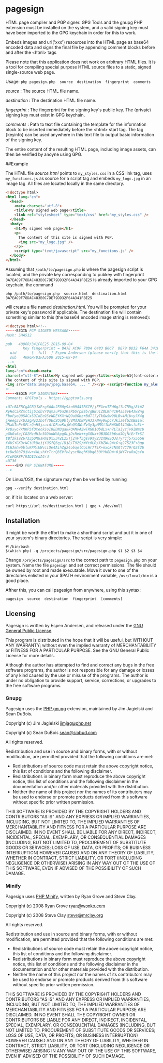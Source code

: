 # pagesign

HTML page compiler and PGP signer. GPG Tools and the gnupg PHP extension must be installed on the system,
and a valid signing key must have been imported to the GPG keychain in order for this to work.

Embeds images and url('xxx') resources into the HTML page as base64 encoded data and signs the final file by
appending comment blocks before and after the &lt;html&gt; tags.

Please note that this application does not work on arbitrary HTML files. It is a tool for compiling special
purpose HTML source files to a static, signed single-source web page.

Usage:
```php pagesign.php  source  destination  fingerprint  comments```

_source_ : The source HTML file name.

_destination_ : The destination HTML file name.

_fingerprint_ : The fingerprint for the signing key's public key. The (private) signing key must exist in GPG keychain.

_comments_ : Path to text file containing the template for the information block to be inserted immediately before
             the &lt;html&gt; start tag. The tag {keyinfo} can be used anywhere in this text file to output basic
             information of the signing key.

The entire content of the resulting HTML page, including image assets, can then be verified by anoyne using GPG.

##Example

The HTML file _source.html_ points to ``my_styles.css`` in a CSS link tag, uses ``my_functions.js`` as source for
a script tag and embeds ``my_logo.jpg`` in an image tag. All files are located locally in the same directory.

```html
<!doctype html>
<html lang="en">
  <head>
    <meta charset="utf-8">
    <title>My signed web page</title>
    <link rel="stylesheet" type="text/css" href="my_styles.css" />
  </head>
  <body>
    <h1>My signed web page</h1>
    <p>
      The content of this site is signed with PGP.
      <img src="my_logo.jpg" />
    </p>
    <script type="text/javascript" src="my_functions.js" />
  </body>
</html>
```

Assuming that ``/path/to/pagesign.php`` is where the pagesign script is located, and the private key corresponding to pubkey
with fingerprint ``BA7EAC9F78DAC483B0C7DE79DD32F64A341F8E25`` is already imported to your GPG keychain, the command

```shell
php /path/to/pagesign.php  source.html  destination.html  BA7EAC9F78DAC483B0C7DE79DD32F64A341F8E25
```

will create a file named _destination.html_. You will be prompted for your private key's password if applicable.
The destination file will contain something similar to this (the base64 encoded image string is removed):

```html
<!doctype html><!--
-----BEGIN PGP SIGNED MESSAGE-----
Hash: SHA512

pub   4096R/341F8E25 2015-09-04
        Key fingerprint = BA7E AC9F 78DA C483 B0C7  DE79 DD32 F64A 341F 8E25
  uid       [  full  ] Espen Andersen (please verify that this is the latest version) <post@espenandersen.no>
  sub   4096R/81FA3608 2015-09-04
 -->
<html
lang="en"><head><meta
charset="utf-8"><title>My signed web page</title><style>h1{font-color:#00a0cd}</style></head><body><h1>My signed web page</h1><p>
The content of this site is signed with PGP.
<img src="data:image/jpeg;base64, ... " /></p> <script>function my_alert(){alert('Just an alert script');}</script> </body></html>
<!--
-----BEGIN PGP SIGNATURE-----
Comment: GPGTools - https://gpgtools.org

iQIcBAEBCgAGBQJXPrg6AAoJEN0y9ko0H44lRXIP/jFEXenTFd6gl7u7MMg/8tWZ
XyHdc5RZmctij61dbV70qmzuP6a2KsR6SrpES5/gBBu1ZQLKh41W4a5SvE4JwZng
FboFyoQ05ACx5DIdEo95vWDEYKX+NQOaOGbzrBdTl7yTkQwSw9OLBv4MiUvy7X4g
jAeeg3vxUJ2gHy2Ib6f7UEdZOq9blyVMdJbNPyH337NWy9wpcrJkiJefGIOBEial
UNaUIePx8FLrQnH5jzaiAtDPawKwjWaQS4WnZv3y3pHMSl1bRWSWO14GAbsfu5l+
krQxyo7xMKP5fOteokSoI0EDNDgakkOANvAZwTRGO1ObdLx+n7Llaiyzjv9iWmcU
pGh0s6ejC82Mzdh1n50DWnWbApgOLjDcNek++gXQUx+UB3DG5b6sdJOjNtErT+SI
tBfzks9Z6Tz3p0M8aRmI0x534ZL25Tj2nFf3gsv9Xy2JzX98SOJsTyrcj5Tx5GGW
X4USYCKDrNGtUkUeijYUSfQ6q//Dj8/T02S/Wft0LR/XhZWu2WtG+g27523F+8qp
ELWJmhw6bluKPRlUWvciQe4AihZg24obqolCqiWr7TiK+mxokzNXQtVC79rQ2f2U
ttDw50b79jVwr4WLshXrTtrQ8EVfh8yscRbqhKUbg63OYYHBDW+0jWY7ruRxQsfn
KToPQRBF/9IDI2cdAGrd
=UT36
-----END PGP SIGNATURE-----
-->
```

On Linux/OSX, the signature may then be verified by running

```shell
gpg --verify destination.html
```

or, if it is located on a web server:

```shell
curl https://url.to/destination.html | gpg > /dev/null
```

## Installation

It might be worth the effort to make a shorthand script and put it in one of your system's binary directories. 
The script is very simple:

```shell
#!/bin/bash
$(which php) -q /projects/pagesign/src/pagesign.php $1 $2 $3 $4
```

Change ``/projects/pagesign/src`` to the correct path to ``pagesign.php`` on your system. Name the file ``pagesign``
and set correct permissions. The file should be owned by root and made executable. Move it over to one of the
directories enlisted in your $PATH environment variable, ``/usr/local/bin`` is a good place.

Afther this, you can call pagesign from anywhere, using this syntax:

```shell
pagesign  source  destination  fingerprint  [comments]
```

## Licensing

Pagesign is written by Espen Andersen, and released under the [GNU General Public License](http://www.gnu.org/licenses/gpl.txt).

This program is distributed in the hope that it will be useful, but WITHOUT ANY WARRANTY; without even the implied warranty of
MERCHANTABILITY or FITNESS FOR A PARTICULAR PURPOSE.  See the GNU General Public License for more details.

Although the author has attempted to find and correct any bugs in the free software programs, the author is not responsible
for any damage or losses of any kind caused by the use or misuse of the programs. The author is under no obligation to provide
support, service, corrections, or upgrades to the free software programs.

### Gnupg

Pagesign uses the [PHP gnupg](https://pecl.php.net/package/gnupg) extension, maintained by Jim Jagielski and Sean DuBois.

Copyright (c) Jim Jagielski <jimjag@php.net>

Copyright (c) Sean DuBois <sean@siobud.com>

All rights reserved.

Redistribution and use in source and binary forms, with or without
modification, are permitted provided that the following conditions are met:

<ul>
<li>Redistributions of source code must retain the above copyright notice, this list of conditions and the following disclaimer.</li>
<li>Redistributions in binary form must reproduce the above copyright notice, this list of conditions and the following disclaimer in the documentation and/or other materials provided with the distribution.</li>
<li>Neither the name of this project nor the names of its contributors may be used to endorse or promote products derived from this software without specific prior written permission.</li>
</ul>

THIS SOFTWARE IS PROVIDED BY THE COPYRIGHT HOLDERS AND CONTRIBUTORS "AS IS" AND
ANY EXPRESS OR IMPLIED WARRANTIES, INCLUDING, BUT NOT LIMITED TO, THE IMPLIED
WARRANTIES OF MERCHANTABILITY AND FITNESS FOR A PARTICULAR PURPOSE ARE
DISCLAIMED. IN NO EVENT SHALL <COPYRIGHT HOLDER> BE LIABLE FOR ANY
DIRECT, INDIRECT, INCIDENTAL, SPECIAL, EXEMPLARY, OR CONSEQUENTIAL DAMAGES
(INCLUDING, BUT NOT LIMITED TO, PROCUREMENT OF SUBSTITUTE GOODS OR SERVICES;
LOSS OF USE, DATA, OR PROFITS; OR BUSINESS INTERRUPTION) HOWEVER CAUSED AND
ON ANY THEORY OF LIABILITY, WHETHER IN CONTRACT, STRICT LIABILITY, OR TORT
(INCLUDING NEGLIGENCE OR OTHERWISE) ARISING IN ANY WAY OUT OF THE USE OF THIS
SOFTWARE, EVEN IF ADVISED OF THE POSSIBILITY OF SUCH DAMAGE.

### Minify

Pagesign uses [PHP Minify](https://github.com/mrclay/minify), written by Ryan Grove and Steve Clay.

Copyright (c) 2008 Ryan Grove <ryan@wonko.com>

Copyright (c) 2008 Steve Clay <steve@mrclay.org>

All rights reserved.

Redistribution and use in source and binary forms, with or without
modification, are permitted provided that the following conditions are met:

<ul>
<li>Redistributions of source code must retain the above copyright notice, this list of conditions and the following disclaimer.</li>
<li>Redistributions in binary form must reproduce the above copyright notice, this list of conditions and the following disclaimer in the documentation and/or other materials provided with the distribution.</li>
<li>Neither the name of this project nor the names of its contributors may be used to endorse or promote products derived from this software without specific prior written permission.</li>
</ul>

THIS SOFTWARE IS PROVIDED BY THE COPYRIGHT HOLDERS AND CONTRIBUTORS "AS IS" AND
ANY EXPRESS OR IMPLIED WARRANTIES, INCLUDING, BUT NOT LIMITED TO, THE IMPLIED
WARRANTIES OF MERCHANTABILITY AND FITNESS FOR A PARTICULAR PURPOSE ARE
DISCLAIMED. IN NO EVENT SHALL THE COPYRIGHT OWNER OR CONTRIBUTORS BE LIABLE FOR
ANY DIRECT, INDIRECT, INCIDENTAL, SPECIAL, EXEMPLARY, OR CONSEQUENTIAL DAMAGES
(INCLUDING, BUT NOT LIMITED TO, PROCUREMENT OF SUBSTITUTE GOODS OR SERVICES;
LOSS OF USE, DATA, OR PROFITS; OR BUSINESS INTERRUPTION) HOWEVER CAUSED AND ON
ANY THEORY OF LIABILITY, WHETHER IN CONTRACT, STRICT LIABILITY, OR TORT
(INCLUDING NEGLIGENCE OR OTHERWISE) ARISING IN ANY WAY OUT OF THE USE OF THIS
SOFTWARE, EVEN IF ADVISED OF THE POSSIBILITY OF SUCH DAMAGE.